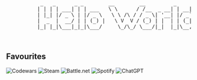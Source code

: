 <pre>
 

           _   _      _ _        __        __         _     _ _ 
          | | | | ___| | | ___   \ \      / /__  _ __| | __| | |
          | |_| |/ _ \ | |/ _ \   \ \ /\ / / _ \| '__| |/ _` | |
          |  _  |  __/ | | (_) |   \ V  V / (_) | |  | | (_| |_|
          |_| |_|\___|_|_|\___/     \_/\_/ \___/|_|  |_|\__,_(_)


</pre>



## Favourites

![Codewars](https://img.shields.io/badge/Codewars-B1361E?style=for-the-badge&logo=codewars&logoColor=grey) 
![Steam](https://img.shields.io/badge/steam-%23000000.svg?style=for-the-badge&logo=steam&logoColor=white) 
![Battle.net](https://img.shields.io/badge/battle.net-%2300AEFF.svg?style=for-the-badge&logo=battle.net&logoColor=white) ![Spotify](https://img.shields.io/badge/Spotify-1ED760?style=for-the-badge&logo=spotify&logoColor=white) 
![ChatGPT](https://img.shields.io/badge/chatGPT-74aa9c?style=for-the-badge&logo=openai&logoColor=white) 















<!--


Here are some ideas to get you started:

- 🔭 I’m currently working on ...
- 🌱 I’m currently learning ...
- 👯 I’m looking to collaborate on ...
- 🤔 I’m looking for help with ...
- 💬 Ask me about ...
- 📫 How to reach me: ...
- 😄 Pronouns: ...
- ⚡ Fun fact: ...
-->
